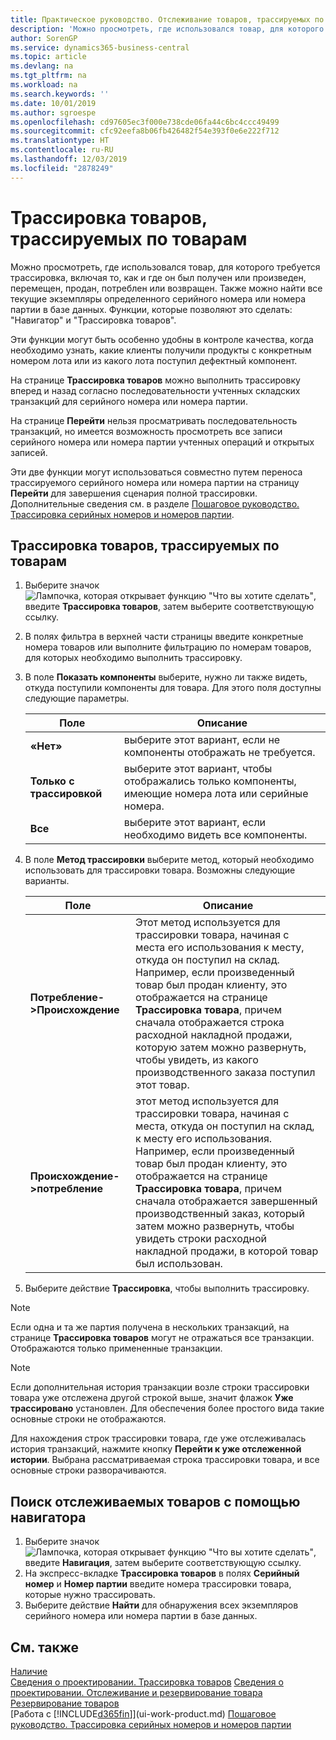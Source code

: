```yaml
---
title: Практическое руководство. Отслеживание товаров, трассируемых по товарам | Документация Майкрософт
description: 'Можно просмотреть, где использовался товар, для которого требуется трассировка, включая то, как и где он был получен или произведен, перемещен, продан, потреблен или возвращен. Также можно найти все текущие экземпляры определенного серийного номера или номера партии в базе данных. Функции, которые позволяют это сделать: "Навигатор" и "Трассировка товаров".'
author: SorenGP
ms.service: dynamics365-business-central
ms.topic: article
ms.devlang: na
ms.tgt_pltfrm: na
ms.workload: na
ms.search.keywords: ''
ms.date: 10/01/2019
ms.author: sgroespe
ms.openlocfilehash: cd97605ec3f000e738cde06fa44c6bc4ccc49499
ms.sourcegitcommit: cfc92eefa8b06fb426482f54e393f0e6e222f712
ms.translationtype: HT
ms.contentlocale: ru-RU
ms.lasthandoff: 12/03/2019
ms.locfileid: "2878249"
---
```

# <a name="trace-item-tracked-items"></a>Трассировка товаров, трассируемых по товарам
Можно просмотреть, где использовался товар, для которого требуется трассировка, включая то, как и где он был получен или произведен, перемещен, продан, потреблен или возвращен. Также можно найти все текущие экземпляры определенного серийного номера или номера партии в базе данных. Функции, которые позволяют это сделать: "Навигатор" и "Трассировка товаров".  

 Эти функции могут быть особенно удобны в контроле качества, когда необходимо узнать, какие клиенты получили продукты с конкретным номером лота или из какого лота поступил дефектный компонент.  

 На странице **Трассировка товаров** можно выполнить трассировку вперед и назад согласно последовательности учтенных складских транзакций для серийного номера или номера партии.  

 На странице **Перейти** нельзя просматривать последовательность транзакций, но имеется возможность просмотреть все записи серийного номера или номера партии учтенных операций и открытых записей.  

 Эти две функции могут использоваться совместно путем переноса трассируемого серийного номера или номера партии на страницу **Перейти** для завершения сценария полной трассировки. Дополнительные сведения см. в разделе [Пошаговое руководство. Трассировка серийных номеров и номеров партии](walkthrough-tracing-serial-lot-numbers.md).  

## <a name="to-trace-item-tracked-items"></a>Трассировка товаров, трассируемых по товарам  

1.  Выберите значок ![Лампочка, которая открывает функцию "Что вы хотите сделать"](media/ui-search/search_small.png "Что вы хотите сделать"), введите **Трассировка товаров**, затем выберите соответствующую ссылку.  
2.  В полях фильтра в верхней части страницы введите конкретные номера товаров или выполните фильтрацию по номерам товаров, для которых необходимо выполнить трассировку.  
3.  В поле **Показать компоненты** выберите, нужно ли также видеть, откуда поступили компоненты для товара. Для этого поля доступны следующие параметры.  

    |Поле|Описание|  
    |----------------------------------|---------------------------------------|  
    |**«Нет»**|выберите этот вариант, если не компоненты отображать не требуется.|  
    |**Только с трассировкой**|выберите этот вариант, чтобы отображались только компоненты, имеющие номера лота или серийные номера.|  
    |**Все**|выберите этот вариант, если необходимо видеть все компоненты.|  

4.  В поле **Метод трассировки** выберите метод, который необходимо использовать для трассировки товара. Возможны следующие варианты.  

    |Поле|Описание|  
    |----------------------------------|---------------------------------------|  
    |**Потребление->Происхождение**|Этот метод используется для трассировки товара, начиная с места его использования к месту, откуда он поступил на склад. Например, если произведенный товар был продан клиенту, это отображается на странице **Трассировка товара**, причем сначала отображается строка расходной накладной продажи, которую затем можно развернуть, чтобы увидеть, из какого производственного заказа поступил этот товар.|  
    |**Происхождение->потребление**|этот метод используется для трассировки товара, начиная с места, откуда он поступил на склад, к месту его использования. Например, если произведенный товар был продан клиенту, это отображается на странице **Трассировка товара**, причем сначала отображается завершенный производственный заказ, который затем можно развернуть, чтобы увидеть строки расходной накладной продажи, в которой товар был использован.|  

5.  Выберите действие **Трассировка**, чтобы выполнить трассировку.  

> [!NOTE]  
>  Если одна и та же партия получена в нескольких транзакций, на странице **Трассировка товаров** могут не отражаться все транзакции. Отображаются только примененные транзакции.  

> [!NOTE]  
>  Если дополнительная история транзакции возле строки трассировки товара уже отслежена другой строкой выше, значит флажок **Уже трассировано** установлен. Для обеспечения более простого вида такие основные строки не отображаются.  
>   
>  Для нахождения строк трассировки товара, где уже отслеживалась история транзакций, нажмите кнопку **Перейти к уже отслеженной истории**. Выбрана рассматриваемая строка трассировки товара, и все основные строки разворачиваются.  

## <a name="to-find-item-tracked-items-with-navigate"></a>Поиск отслеживаемых товаров с помощью навигатора  

1.  Выберите значок ![Лампочка, которая открывает функцию "Что вы хотите сделать"](media/ui-search/search_small.png "Что вы хотите сделать"), введите **Навигация**, затем выберите соответствующую ссылку.  
2.  На экспресс-вкладке **Трассировка товаров** в полях **Серийный номер** и **Номер партии** введите номера трассировки товара, которые нужно трассировать.  
3.  Выберите действие **Найти** для обнаружения всех экземпляров серийного номера или номера партии в базе данных.  

## <a name="see-also"></a>См. также  
[Наличие](inventory-manage-inventory.md)  
[Сведения о проектировании. Трассировка товаров](design-details-item-tracking.md)
[Сведения о проектировании. Отслеживание и резервирование товара](design-details-item-tracking-and-reservations.md)  
[Резервирование товаров](inventory-how-to-reserve-items.md)  
[Работа с [!INCLUDE[d365fin](includes/d365fin_md.md)]](ui-work-product.md)
[Пошаговое руководство. Трассировка серийных номеров и номеров партии](walkthrough-tracing-serial-lot-numbers.md)
